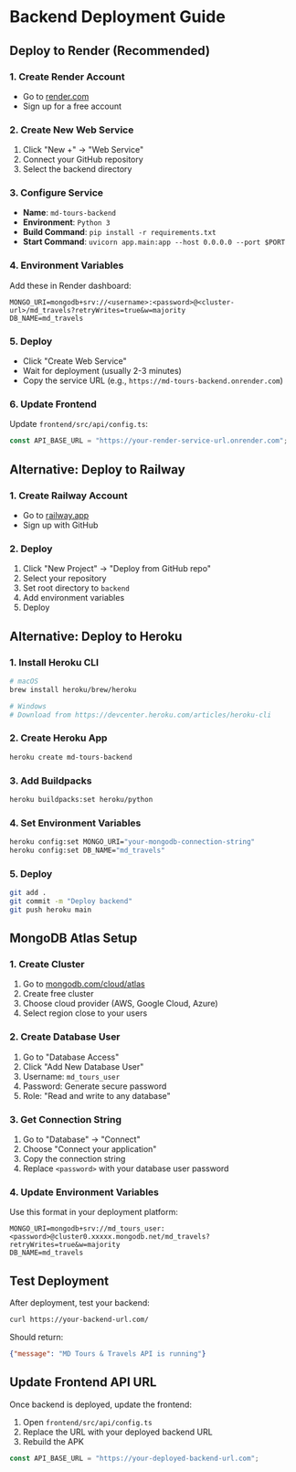 # Backend Deployment Guide

## Deploy to Render (Recommended)

### 1. Create Render Account
- Go to [render.com](https://render.com)
- Sign up for a free account

### 2. Create New Web Service
1. Click "New +" → "Web Service"
2. Connect your GitHub repository
3. Select the backend directory

### 3. Configure Service
- **Name**: `md-tours-backend`
- **Environment**: `Python 3`
- **Build Command**: `pip install -r requirements.txt`
- **Start Command**: `uvicorn app.main:app --host 0.0.0.0 --port $PORT`

### 4. Environment Variables
Add these in Render dashboard:
```
MONGO_URI=mongodb+srv://<username>:<password>@<cluster-url>/md_travels?retryWrites=true&w=majority
DB_NAME=md_travels
```

### 5. Deploy
- Click "Create Web Service"
- Wait for deployment (usually 2-3 minutes)
- Copy the service URL (e.g., `https://md-tours-backend.onrender.com`)

### 6. Update Frontend
Update `frontend/src/api/config.ts`:
```typescript
const API_BASE_URL = "https://your-render-service-url.onrender.com";
```

## Alternative: Deploy to Railway

### 1. Create Railway Account
- Go to [railway.app](https://railway.app)
- Sign up with GitHub

### 2. Deploy
1. Click "New Project" → "Deploy from GitHub repo"
2. Select your repository
3. Set root directory to `backend`
4. Add environment variables
5. Deploy

## Alternative: Deploy to Heroku

### 1. Install Heroku CLI
```bash
# macOS
brew install heroku/brew/heroku

# Windows
# Download from https://devcenter.heroku.com/articles/heroku-cli
```

### 2. Create Heroku App
```bash
heroku create md-tours-backend
```

### 3. Add Buildpacks
```bash
heroku buildpacks:set heroku/python
```

### 4. Set Environment Variables
```bash
heroku config:set MONGO_URI="your-mongodb-connection-string"
heroku config:set DB_NAME="md_travels"
```

### 5. Deploy
```bash
git add .
git commit -m "Deploy backend"
git push heroku main
```

## MongoDB Atlas Setup

### 1. Create Cluster
1. Go to [mongodb.com/cloud/atlas](https://mongodb.com/cloud/atlas)
2. Create free cluster
3. Choose cloud provider (AWS, Google Cloud, Azure)
4. Select region close to your users

### 2. Create Database User
1. Go to "Database Access"
2. Click "Add New Database User"
3. Username: `md_tours_user`
4. Password: Generate secure password
5. Role: "Read and write to any database"

### 3. Get Connection String
1. Go to "Database" → "Connect"
2. Choose "Connect your application"
3. Copy the connection string
4. Replace `<password>` with your database user password

### 4. Update Environment Variables
Use this format in your deployment platform:
```
MONGO_URI=mongodb+srv://md_tours_user:<password>@cluster0.xxxxx.mongodb.net/md_travels?retryWrites=true&w=majority
DB_NAME=md_travels
```

## Test Deployment

After deployment, test your backend:

```bash
curl https://your-backend-url.com/
```

Should return:
```json
{"message": "MD Tours & Travels API is running"}
```

## Update Frontend API URL

Once backend is deployed, update the frontend:

1. Open `frontend/src/api/config.ts`
2. Replace the URL with your deployed backend URL
3. Rebuild the APK

```typescript
const API_BASE_URL = "https://your-deployed-backend-url.com";
``` 